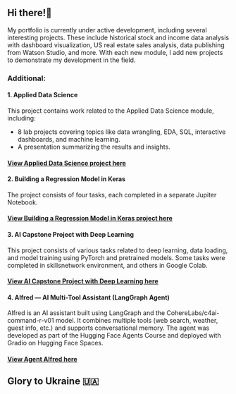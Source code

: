 ## Hi there!👋 
My portfolio is currently under active development, including several interesting projects. These include historical stock and income data analysis with dashboard visualization, US real estate sales analysis, data publishing from Watson Studio, and more. With each new module, I add new projects to demonstrate my development in the field.

### Additional:

#### 1. Applied Data Science
This project contains work related to the Applied Data Science module, including:
- 8 lab projects covering topics like data wrangling, EDA, SQL, interactive dashboards, and machine learning.
- A presentation summarizing the results and insights.

#### [View Applied Data Science project here](https://github.com/HannaHrekova/Coursera_AI/tree/Applied_Data_Science)

#### 2. Building a Regression Model in Keras
The project consists of four tasks, each completed in a separate Jupiter Notebook.

#### [View Building a Regression Model in Keras project here](https://github.com/HannaHrekova/Coursera_AI/tree/Building_a_Regression_Model_in_Keras)

#### 3. AI Capstone Project with Deep Learning
This project consists of various tasks related to deep learning, data loading, and model training using PyTorch and pretrained models. 
Some tasks were completed in skillsnetwork environment, and others in Google Colab.

#### [View AI Capstone Project with Deep Learning here](https://github.com/HannaHrekova/Coursera_AI/tree/AI_Capstone_Project_with_Deep_Learning)

#### 4. Alfred — AI Multi-Tool Assistant (LangGraph Agent)

Alfred is an AI assistant built using LangGraph and the CohereLabs/c4ai-command-r-v01 model.
It combines multiple tools (web search, weather, guest info, etc.) and supports conversational memory.
The agent was developed as part of the Hugging Face Agents Course and deployed with Gradio on Hugging Face Spaces.

#### [View Agent Alfred here](https://github.com/HannaHrekova/Coursera_AI/tree/Agent_Alfred)

## Glory to Ukraine 🇺🇦
